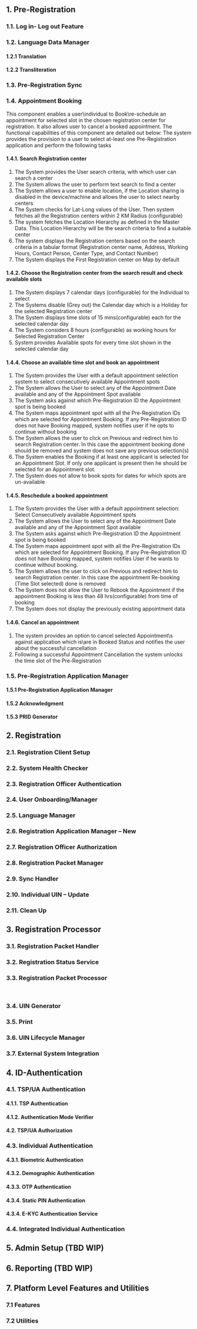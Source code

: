 ## 1. Pre-Registration
### 1.1. Log in- Log out Feature
### 1.2. Language Data Manager
#### 1.2.1	Translation
#### 1.2.2	Transliteration
### 1.3. Pre-Registration Sync
### 1.4. Appointment Booking
This component enables a user\individual to Book\re-schedule an appointment for selected slot in the chosen registration center for registration. It also allows user to cancel a booked appointment.
The functional capabilities of this component are detailed out below:
The system provides the provision to a user to select at-least one Pre-Registration application and perform the following tasks 
#### 1.4.1. Search Registration center
1. The System provides the User search criteria, with which user can search a center
1. The System allows the user to perform text search to find a center
1. The System allows a user to enable location, if the Location sharing is disabled in the device/machine and allows the user to select nearby centers
1. The System checks for Lat-Long values of the User. Then system fetches all the Registration centers within 2 KM Radius (configurable)
1. The system fetches the Location Hierarchy as defined in the Master Data. This Location Hierarchy will be the search criteria to find a suitable center
1. The system displays the Registration centers based on the search criteria in a tabular format (Registration center name, Address, Working Hours, Contact Person, Center Type, and Contact Number)
1. The System displays the First Registration center on Map by default
#### 1.4.2. Choose the Registration center from the search result and check available slots
1. The System displays 7 calendar days (configurable) for the Individual to select
1. The Systems disable (Grey out) the Calendar day which is a Holiday for the selected Registration center
1. The System displays time slots of 15 mins(configurable) each for the selected calendar day
1. The System considers 8 hours (configurable) as working hours for Selected Registration Center
1. System provides Available spots for every time slot shown in the selected calendar day
#### 1.4.4. Choose an available time slot and book an appointment
1. The System provides the User with a default appointment selection system to select consecutively available Appointment spots
1. The System allows the User to select any of the Appointment Date available and any of the Appointment Spot available
1. The System asks against which Pre-Registration ID the Appointment spot is being booked
1. The System maps appointment spot with all the Pre-Registration IDs which are selected for Appointment Booking. If any Pre-Registration ID does not have Booking mapped, system notifies user if he opts to continue without booking
1. The System allows the user to click on Previous and redirect him to search Registration center. In this case the appointment booking done should be removed and system does not save any previous selection(s)
1. The System enables the Booking if at least one applicant is selected for an Appointment Slot. If only one applicant is present then he should be selected for an Appointment slot.
1. The System does not allow to book spots for dates for which spots are un-available
#### 1.4.5. Reschedule a booked appointment
1. The System provides the User with a default appointment selection: Select Consecutively available Appointment spots
1. The System allows the User to select any of the Appointment Date available and any of the Appointment Spot available
1. The System asks against which Pre-Registration ID the Appointment spot is being booked
1. The System maps appointment spot with all the Pre-Registration IDs which are selected for Appointment Booking. If any Pre-Registration ID does not have Booking mapped, system notifies User if he wants to continue without booking.
1. The System allows the user to click on Previous and redirect him to search Registration center. In this case the appointment Re-booking (Time Slot selected) done is removed
1. The System does not allow the User to Rebook the Appointment if the appointment Booking is less than 48 hrs(configurable) from time of booking
1. The System does not display the previously existing appointment data
#### 1.4.6. Cancel an appointment
1. The system provides an option to cancel selected Appointment\s against application which is\are in Booked Status and notifies the user about the successful cancellation 
1. Following a successful Appointment Cancellation the system unlocks the time slot of the Pre-Registration 

### 1.5. Pre-Registration Application Manager
#### 1.5.1	Pre-Registration Application Manager
#### 1.5.2	Acknowledgment
#### 1.5.3    PRID Generator
## 2. Registration
### 2.1. Registration Client Setup
### 2.2. System Health Checker
### 2.3. Registration Officer Authentication
### 2.4. User Onboarding/Manager
### 2.5. Language Manager
### 2.6. Registration Application Manager – New
### 2.7. Registration Officer Authorization
### 2.8. Registration Packet Manager
### 2.9. Sync Handler
### 2.10. Individual UIN – Update
### 2.11. Clean Up
## 3. Registration Processor
### 3.1. Registration Packet Handler
### 3.2. Registration Status Service
### 3.3. Registration Packet Processor
 
### 3.4. UIN Generator
### 3.5. Print
### 3.6. UIN Lifecycle Manager
### 3.7. External System Integration
## 4. ID-Authentication
### 4.1. TSP/UA Authentication
#### 4.1.1. TSP Authentication
#### 4.1.2. Authentication Mode Verifier
#### 4.2. TSP/UA Authorization
### 4.3. Individual Authentication
#### 4.3.1. Biometric Authentication
#### 4.3.2. Demographic Authentication
#### 4.3.3. OTP Authentication
#### 4.3.4. Static PIN Authentication
#### 4.3.4. E-KYC Authentication Service
### 4.4. Integrated Individual Authentication
## 5. Admin Setup (TBD WIP)
## 6. Reporting (TBD WIP)
## 7. Platform Level Features and Utilities
### 7.1 Features
### 7.2 Utilities
